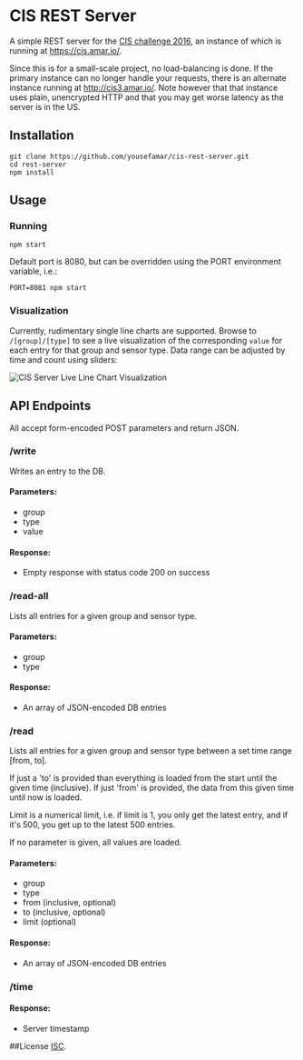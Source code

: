 # CIS REST Server
A simple REST server for the [CIS challenge 2016](http://cis.eecs.qmul.ac.uk/IoT2016.html), an instance of which is running at https://cis.amar.io/.

Since this is for a small-scale project, no load-balancing is done. If the primary instance can no longer handle your requests, there is an alternate instance running at http://cis3.amar.io/. Note however that that instance uses plain, unencrypted HTTP and that you may get worse latency as the server is in the US.

## Installation
	git clone https://github.com/yousefamar/cis-rest-server.git
	cd rest-server
	npm install

## Usage

### Running

	npm start

Default port is 8080, but can be overridden using the PORT environment variable, i.e.:

	PORT=8081 npm start

### Visualization

Currently, rudimentary single line charts are supported. Browse to `/[group]/[type]` to see a live visualization of the corresponding `value` for each entry for that group and sensor type. Data range can be adjusted by time and count using sliders:

![CIS Server Live Line Chart Visualization](https://i.imgur.com/6bKBOFR.gif "CIS Server Live Line Chart Visualization")

## API Endpoints

All accept form-encoded POST parameters and return JSON.

### /write

Writes an entry to the DB.

#### Parameters:
  - group
  - type
  - value

#### Response:
  - Empty response with status code 200 on success

### /read-all

Lists all entries for a given group and sensor type.

#### Parameters:
  - group
  - type

#### Response:
  - An array of JSON-encoded DB entries

### /read

Lists all entries for a given group and sensor type between a set time range [from, to]. 

If just a 'to' is provided than everything is loaded from the start until the given time (inclusive). If just 'from' is provided, the data from this given time until now is loaded.

Limit is a numerical limit, i.e. if limit is 1, you only get the latest entry, and if it's 500, you get up to the latest 500 entries.

If no parameter is given, all values are loaded.

#### Parameters:
  - group
  - type
  - from (inclusive, optional)
  - to (inclusive, optional)
  - limit (optional)

#### Response:
  - An array of JSON-encoded DB entries

### /time

#### Response:
  - Server timestamp

##License
[ISC](https://opensource.org/licenses/ISC).
